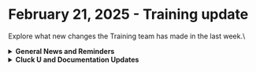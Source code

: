 # February 21, 2025 - Training update

Explore what new changes the Training team has made in the last week.\\

<details>

<summary><strong>General News and Reminders</strong></summary>

* **SHOUT OUTS** **TO:**
  * George, Michael, Denis, Daniel, and Brandon for passing the Foundations Certification.
    * Take the [Broken link](broken-reference "mention") Exam, and collect your prestigious **Certified Rewster** badge in Discord along with access to the super-secret Discord channel.&#x20;
  * Robert and Niels for passing the Clean Automation Certification.
    * Take the [Broken link](broken-reference "mention") exam and get that fancy certificate!
* The next [**Rewst Foundations Bootcamp**](https://docs.rewst.help/cluck-university/rewst-foundations#live-instructor-led-bootcamp) is coming up **Mar 3 - Mar 4.** Remember to register for **both parts 1 and 2!**
  * [Part 1](https://calendly.com/cluck-u/rewst-foundations-bootcamp-pt-1?month=2025-01) (Lessons 1 - 3)
  * [Part 2](https://calendly.com/cluck-u/rewst-foundations-bootcamp-pt-2) (Lessons 4 - 7)
* Join us in our [Cluck-U Discord channel](https://discord.com/channels/936789089703845988/1121465945295167588) if you have any questions, comments, or concerns!
* [Sign up for the Office Hours](https://calendly.com/cluck-u/office-hours?) to work through any questions you have during and after training! If there is something you want us to cover, Let us know!

</details>

<details>

<summary><strong>Cluck U and Documentation Updates</strong></summary>

**What's New at Cluck University?**

_**Weekly Training Starting March 10:**_

| Day         | Time                | Session                                            |
| ----------- | ------------------- | -------------------------------------------------- |
| **Monday**  | 9:30–10:30 AM PT    | Office Hour                                        |
|             | 10:45–11:45 AM PT   | Automation Basics (recommended before Foundations) |
| **Tue–Thu** | 9:30 AM–12:00 PM PT | Rewst Foundations (building & troubleshooting)     |

_**Monthly Clean Automation Starting March 24:**_

| Day         | Time                | Session                       |
| ----------- | ------------------- | ----------------------------- |
| **Monday**  | 9:30–10:30 AM PT    | Office Hour                   |
|             | 10:45–11:45 AM PT   | Automation Basics             |
|             | 12:00–1:00 PM PT    | Clean Automation: Lesson 1    |
|             | 1:00–2:00 PM PT     | Clean Automation: Lesson 2    |
| **Tue–Thu** | 9:30 AM–12:00 PM PT | Foundations                   |
|             | 1:00–2:00 PM PT     | Clean Automation: Lessons 3–5 |

* The team is working on some **self-paced onboarding** education content behind the scenes...stay tuned!

**The List of Reminders:**

* Check out the Cluck University Landing Page @ [go.rew.st/cluck-university](https://go.rew.st/cluck-university) for all the latest courses self-serve and live.
* We'd love your feedback on Training and Documentation! [Please fill out this form to let us know how we can improve](https://www.surveymonkey.com/r/rewsttrainingfeedback).
* Make training and documentation requests at [https://rewst.canny.io/](https://rewst.canny.io/)

**New & Updated Pages:**

* [Broken link](broken-reference "mention")
* [Webroot integration documentation](https://docs.rewst.help/documentation/integrations/security/webroot/webroot-integration-setup)
* [Cove integration documentation](https://docs.rewst.help/documentation/integrations/security/cove-integration)
* [Support access documentation](https://docs.rewst.help/support/rewst-support-allow-write-access)
* [Bitdefender integration documentation](https://docs.rewst.help/documentation/integrations/security/bitdefender-gravityzone-integration)
* [Nodeware integration documentation](https://docs.rewst.help/documentation/integrations/security/nodeware-integration)
* [GitHub integration documentation](https://docs.rewst.help/documentation/integrations/version-control/github-integration)
* [Amend Mailbox Permissions Crate](https://docs.rewst.help/prebuilt-automations/existing-crate-documentation/amend-mailbox-permissions-crate)
* [Display validation errors in a workflow's required fields](https://docs.rewst.help/documentation/workflows/display-validation-errors-in-a-workflows-required-fields)
* [Production Crate list](https://docs.rewst.help/prebuilt-automations/crates/production-crate-list)
* [An update to our introductory trigger documentation, now with more about core triggers](https://docs.rewst.help/documentation/intro-to-triggers)
* [A brief intro to organizational mapping](https://docs.rewst.help/documentation/integrations/general/organization-mapping)

</details>



